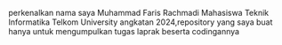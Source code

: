 perkenalkan nama saya Muhammad Faris Rachmadi Mahasiswa Teknik Informatika Telkom University angkatan 2024,repository yang saya buat hanya untuk mengumpulkan tugas laprak beserta codingannya
